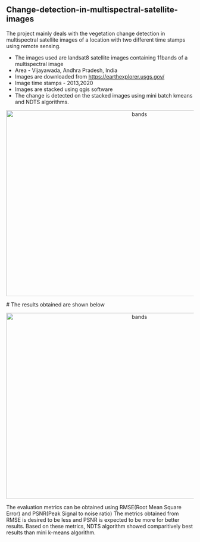 ## Change-detection-in-multispectral-satellite-images

The project mainly deals with the vegetation change detection in multispectral satellite images of a location with two different time stamps using remote sensing.
 * The images used are landsat8 satellite images containing 11bands of a multispectral image
 * Area - Vijayawada, Andhra Pradesh, India 
 * Images are downloaded from https://earthexplorer.usgs.gov/ 
 * Image time stamps - 2013,2020
 * Images are stacked using qgis software
 * The change is detected on the stacked images using mini batch kmeans and NDTS algorithms.
 <p align="center">
<img src="https://user-images.githubusercontent.com/79441278/178034358-8200d0ca-0a15-41db-95b1-8c928099dd75.png" width="700" height="500" alt="bands"/>
</p>
# The results obtained are shown below
<p align="center">
<img src="https://user-images.githubusercontent.com/79441278/178034650-5730d84e-818f-449f-b97a-018d5fbdf4ed.png" width="700" height="500" alt="bands"/>
</p>
The evaluation metrics can be obtained using RMSE(Root Mean Square Error) and PSNR(Peak Signal to noise ratio)
The metrics obtained from RMSE is desired to be less and PSNR is expected to be more for better results. Based on these metrics, NDTS algorithm showed comparitively 
best results than mini k-means algorithm.

